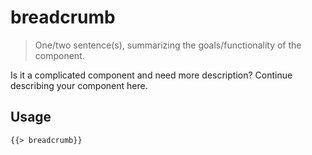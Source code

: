 # breadcrumb

> One/two sentence(s), summarizing the goals/functionality of the component.

Is it a complicated component and need more description? Continue describing your component here.

## Usage

```html
{{> breadcrumb}}
```
